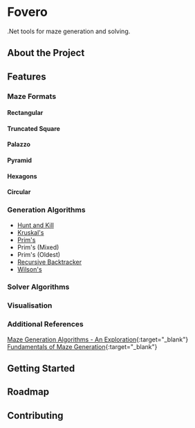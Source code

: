 ﻿# Fovero
.Net tools for maze generation and solving.

## About the Project

## Features

### Maze Formats

#### Rectangular

#### Truncated Square

#### Palazzo

#### Pyramid

#### Hexagons

#### Circular

### Generation Algorithms

- [Hunt and Kill](https://weblog.jamisbuck.org/2011/1/24/maze-generation-hunt-and-kill-algorithm)
- [Kruskal's](https://weblog.jamisbuck.org/2011/1/3/maze-generation-kruskal-s-algorithm)
- [Prim's](https://weblog.jamisbuck.org/2010/12/27/maze-generation-recursive-backtracking)
- Prim's (Mixed)
- Prim's (Oldest)
- [Recursive Backtracker](https://weblog.jamisbuck.org/2010/12/27/maze-generation-recursive-backtracking)
- [Wilson's](https://weblog.jamisbuck.org/2011/1/20/maze-generation-wilson-s-algorithm)

### Solver Algorithms

### Visualisation


### Additional References
[Maze Generation Algorithms - An Exploration](https://professor-l.github.io/mazes/){:target="_blank"}
[Fundamentals of Maze Generation](https://www.cs.cmu.edu/~15112-f22/notes/student-tp-guides/Mazes.pdf){:target="_blank"}



## Getting Started

## Roadmap

## Contributing
